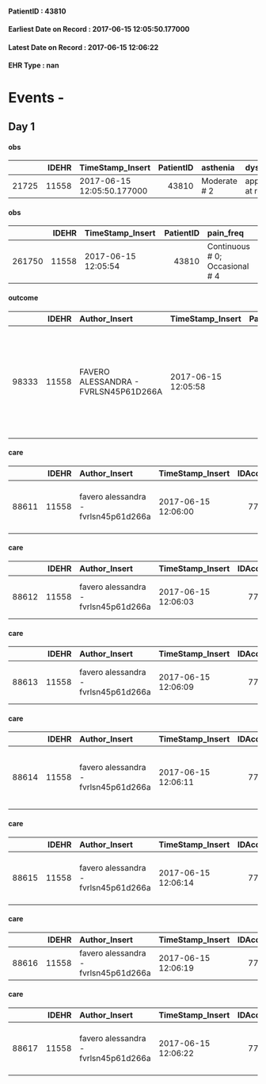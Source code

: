 
#### PatientID : 43810
#### Earliest Date on Record : 2017-06-15 12:05:50.177000
#### Latest Date on Record : 2017-06-15 12:06:22
#### EHR Type : nan

# Events - 

## Day 1

#### obs
|       |   IDEHR | TimeStamp_Insert           |   PatientID | asthenia     | dyspnoea              | body_temp    | agitation_behavior_freq   | cognitive_state   |
|------:|--------:|:---------------------------|------------:|:-------------|:----------------------|:-------------|:--------------------------|:------------------|
| 21725 |   11558 | 2017-06-15 12:05:50.177000 |       43810 | Moderate # 2 | applicant at rest # 5 | Apyrexia # 0 | quiet # 0                 | Polished # 2      |

#### obs
|        |   IDEHR | TimeStamp_Insert    |   PatientID | pain_freq                      |
|-------:|--------:|:--------------------|------------:|:-------------------------------|
| 261750 |   11558 | 2017-06-15 12:05:54 |       43810 | Continuous # 0; Occasional # 4 |

#### outcome
|       |   IDEHR | Author_Insert                        | TimeStamp_Insert    |   PatientID |   IDDigitalSignDocument |   IDPAI_VIDAS | opt_problem                                            |   opt_problem_num | opt_obiettivo                                                                                              |   opt_obiettivo_num | opt_stato_problema   |   opt_stato_problema_num | opt_interventi                                                                                                      |   opt_interventi_num |
|------:|--------:|:-------------------------------------|:--------------------|------------:|------------------------:|--------------:|:-------------------------------------------------------|------------------:|:-----------------------------------------------------------------------------------------------------------|--------------------:|:---------------------|-------------------------:|:--------------------------------------------------------------------------------------------------------------------|---------------------:|
| 98333 |   11558 | FAVERO ALESSANDRA - FVRLSN45P61D266A | 2017-06-15 12:05:58 |       43810 |                  784119 |        100575 | Alteration or risk of impairment of lung function # 26 |                 3 | The patient will not present symptoms that will reduce QoL (epistaxis, cough, hemoptysis, hemoptysis) # 45 |                   4 | Open Problem # 1     |                        1 | Implementation PAI - Therapeutic adjustment # 275; Counseling - Sharing with the patient the therapeutic path # 278 |                    4 |

#### care
|       |   IDEHR | Author_Insert                        | TimeStamp_Insert    |   IDAccess | EHRType   |   PatientID |   IDTERAPIE_OUTPAT_VIDAS | ds_dose   | opt_via_di_somm   | ds_ora                   | dt_data_inizio      |   opt_pregressa |   opt_somm_terapia |   opt_estemporanea |   opt_termina |   opt_somm_in_pompa | opt_farmaco                                    |
|------:|--------:|:-------------------------------------|:--------------------|-----------:|:----------|------------:|-------------------------:|:----------|:------------------|:-------------------------|:--------------------|----------------:|-------------------:|-------------------:|--------------:|--------------------:|:-----------------------------------------------|
| 88611 |   11558 | favero alessandra - fvrlsn45p61d266a | 2017-06-15 12:06:00 |      77917 | amb       |       43810 |                    66244 | 1 bs      | oral # 0 = 0      | 08 # 8; 13 # 13; 20 # 20 | 2017-05-15 00:00:00 |               0 |                  0 |                  0 |             0 |                   0 | acetaminophen (paracetamol 500 mg bust) # 1722 |

#### care
|       |   IDEHR | Author_Insert                        | TimeStamp_Insert    |   IDAccess | EHRType   |   PatientID |   IDTERAPIE_OUTPAT_VIDAS | ds_dose   | opt_via_di_somm   | ds_ora           | dt_data_inizio      |   opt_pregressa |   opt_somm_terapia |   opt_estemporanea |   opt_termina |   opt_somm_in_pompa | opt_farmaco                              |
|------:|--------:|:-------------------------------------|:--------------------|-----------:|:----------|------------:|-------------------------:|:----------|:------------------|:-----------------|:--------------------|----------------:|-------------------:|-------------------:|--------------:|--------------------:|:-----------------------------------------|
| 88612 |   11558 | favero alessandra - fvrlsn45p61d266a | 2017-06-15 12:06:03 |      77917 | amb       |       43810 |                    66245 | 1 tablet  | oral # 0 = 0      | 13 # 13; 20 # 20 | 2017-03-15 00:00:00 |               0 |                  0 |                  0 |             0 |                   0 | metformin (metbay 500 mg tablets) # 1071 |

#### care
|       |   IDEHR | Author_Insert                        | TimeStamp_Insert    |   IDAccess | EHRType   |   PatientID |   IDTERAPIE_OUTPAT_VIDAS | ds_dose   | opt_via_di_somm   | ds_ora   | dt_data_inizio      |   opt_pregressa |   opt_somm_terapia |   opt_estemporanea |   opt_termina |   opt_somm_in_pompa | opt_farmaco                           |
|------:|--------:|:-------------------------------------|:--------------------|-----------:|:----------|------------:|-------------------------:|:----------|:------------------|:---------|:--------------------|----------------:|-------------------:|-------------------:|--------------:|--------------------:|:--------------------------------------|
| 88613 |   11558 | favero alessandra - fvrlsn45p61d266a | 2017-06-15 12:06:09 |      77917 | amb       |       43810 |                    66246 | 1 tablet  | oral # 0 = 0      | 18 # 18  | 2017-03-15 00:00:00 |               0 |                  0 |                  0 |             0 |                   0 | esomeprazole (20 mg axagon cps) # 980 |

#### care
|       |   IDEHR | Author_Insert                        | TimeStamp_Insert    |   IDAccess | EHRType   |   PatientID |   IDTERAPIE_OUTPAT_VIDAS | ds_dose   | opt_via_di_somm   | ds_ora       | dt_data_inizio      |   opt_pregressa |   opt_somm_terapia |   opt_estemporanea |   opt_termina |   opt_somm_in_pompa | opt_farmaco                                           | Note_al_bisogno       |
|------:|--------:|:-------------------------------------|:--------------------|-----------:|:----------|------------:|-------------------------:|:----------|:------------------|:-------------|:--------------------|----------------:|-------------------:|-------------------:|--------------:|--------------------:|:------------------------------------------------------|:----------------------|
| 88614 |   11558 | favero alessandra - fvrlsn45p61d266a | 2017-06-15 12:06:11 |      77917 | amb       |       43810 |                    66247 | 1 fl      | oral # 0 = 0      | at need # 24 | 2017-06-15 00:00:00 |               0 |                  0 |                  0 |             0 |                   0 | morphine sulfate (10 mg oramorph 5 ml flac os) # 1604 | if there is no breath |

#### care
|       |   IDEHR | Author_Insert                        | TimeStamp_Insert    |   IDAccess | EHRType   |   PatientID |   IDTERAPIE_OUTPAT_VIDAS | ds_dose   | opt_via_di_somm    | ds_ora   | dt_data_inizio      |   opt_pregressa |   opt_somm_terapia |   opt_estemporanea |   opt_termina |   opt_somm_in_pompa | opt_farmaco                                  |
|------:|--------:|:-------------------------------------|:--------------------|-----------:|:----------|------------:|-------------------------:|:----------|:-------------------|:---------|:--------------------|----------------:|-------------------:|-------------------:|--------------:|--------------------:|:---------------------------------------------|
| 88615 |   11558 | favero alessandra - fvrlsn45p61d266a | 2017-06-15 12:06:14 |      77917 | amb       |       43810 |                    66248 | 1 puff    | inhalation # 7 = 7 | 08 # 8   | 2017-03-15 00:00:00 |               0 |                  0 |                  0 |             0 |                   0 | tiotropium (spiriva 18 mcg handhaler) # 1956 |

#### care
|       |   IDEHR | Author_Insert                        | TimeStamp_Insert    |   IDAccess | EHRType   |   PatientID |   IDTERAPIE_OUTPAT_VIDAS | ds_altro_farmaco   | ds_dose   | opt_via_di_somm   | ds_ora   | dt_data_inizio      |   opt_pregressa |   opt_somm_terapia |   opt_estemporanea |   opt_termina |   opt_somm_in_pompa | opt_farmaco              |
|------:|--------:|:-------------------------------------|:--------------------|-----------:|:----------|------------:|-------------------------:|:-------------------|:----------|:------------------|:---------|:--------------------|----------------:|-------------------:|-------------------:|--------------:|--------------------:|:-------------------------|
| 88616 |   11558 | favero alessandra - fvrlsn45p61d266a | 2017-06-15 12:06:19 |      77917 | amb       |       43810 |                    66249 | tesavel 100 mg     | 1 tablet  | oral # 0 = 0      | 09 # 9   | 2017-03-15 00:00:00 |               0 |                  0 |                  0 |             0 |                   0 | other (see notes) # 2004 |

#### care
|       |   IDEHR | Author_Insert                        | TimeStamp_Insert    |   IDAccess | EHRType   |   PatientID |   IDTERAPIE_OUTPAT_VIDAS | ds_dose   | opt_via_di_somm        | ds_ora   | dt_data_inizio      |   opt_pregressa |   opt_somm_terapia |   opt_estemporanea |   opt_termina |   opt_somm_in_pompa | opt_farmaco                                       |
|------:|--------:|:-------------------------------------|:--------------------|-----------:|:----------|------------:|-------------------------:|:----------|:-----------------------|:---------|:--------------------|----------------:|-------------------:|-------------------:|--------------:|--------------------:|:--------------------------------------------------|
| 88617 |   11558 | favero alessandra - fvrlsn45p61d266a | 2017-06-15 12:06:22 |      77917 | amb       |       43810 |                    66250 | 7 ui      | subcutaneously # 3 = 3 | 18 # 18  | 2017-06-15 00:00:00 |               0 |                  0 |                  0 |             0 |                   0 | insulin glargine (lantus 100 iu / ml 3 ml) # 1055 |


